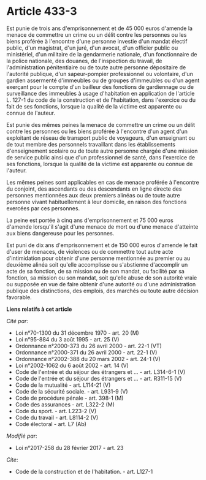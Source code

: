 # Article 433-3

Est punie de trois ans d'emprisonnement et de 45 000 euros d'amende la menace de commettre un crime ou un délit contre les
personnes ou les biens proférée à l'encontre d'une personne investie d'un mandat électif public, d'un magistrat, d'un juré,
d'un avocat, d'un officier public ou ministériel, d'un militaire de la gendarmerie nationale, d'un fonctionnaire de la police
nationale, des douanes, de l'inspection du travail, de l'administration pénitentiaire ou de toute autre personne dépositaire
de l'autorité publique, d'un sapeur-pompier professionnel ou volontaire, d'un gardien assermenté d'immeubles ou de groupes
d'immeubles ou d'un agent exerçant pour le compte d'un bailleur des fonctions de gardiennage ou de surveillance des immeubles
à usage d'habitation en application de l'article L. 127-1 du code de la construction et de l'habitation, dans l'exercice ou
du fait de ses fonctions, lorsque la qualité de la victime est apparente ou connue de l'auteur. 

Est punie des mêmes peines la menace de commettre un crime ou un délit contre les personnes ou les biens proférée à
l'encontre d'un agent d'un exploitant de réseau de transport public de voyageurs, d'un enseignant ou de tout membre des
personnels travaillant dans les établissements d'enseignement scolaire ou de toute autre personne chargée d'une mission de
service public ainsi que d'un professionnel de santé, dans l'exercice de ses fonctions, lorsque la qualité de la victime est
apparente ou connue de l'auteur. 

Les mêmes peines sont applicables en cas de menace proférée à l'encontre du conjoint, des ascendants ou des descendants en
ligne directe des personnes mentionnées aux deux premiers alinéas ou de toute autre personne vivant habituellement à leur
domicile, en raison des fonctions exercées par ces personnes. 

La peine est portée à cinq ans d'emprisonnement et 75 000 euros d'amende lorsqu'il s'agit d'une menace de mort ou d'une
menace d'atteinte aux biens dangereuse pour les personnes. 

Est puni de dix ans d'emprisonnement et de 150 000 euros d'amende le fait d'user de menaces, de violences ou de commettre
tout autre acte d'intimidation pour obtenir d'une personne mentionnée au premier ou au deuxième alinéa soit qu'elle
accomplisse ou s'abstienne d'accomplir un acte de sa fonction, de sa mission ou de son mandat, ou facilité par sa fonction,
sa mission ou son mandat, soit qu'elle abuse de son autorité vraie ou supposée en vue de faire obtenir d'une autorité ou
d'une administration publique des distinctions, des emplois, des marchés ou toute autre décision favorable.

**Liens relatifs à cet article**

_Cité par_:

  - Loi n°70-1300 du 31 décembre 1970 - art. 20 (M)
  - Loi n°95-884 du 3 août 1995 - art. 25 (V)
  - Ordonnance n°2000-373 du 26 avril 2000 - art. 22-1 (VT)
  - Ordonnance n°2000-371 du 26 avril 2000 - art. 22-1 (V)
  - Ordonnance n°2002-388 du 20 mars 2002 - art. 24-1 (V)
  - Loi n°2002-1062 du 6 août 2002 - art. 14 (V)
  - Code de l'entrée et du séjour des étrangers et ... - art. L314-6-1 (V)
  - Code de l'entrée et du séjour des étrangers et ... - art. R311-15 (V)
  - Code de la mutualité - art. L114-21 (V)
  - Code de la sécurité sociale. - art. L931-9 (V)
  - Code de procédure pénale - art. 398-1 (M)
  - Code des assurances - art. L322-2 (M)
  - Code du sport. - art. L223-2 (V)
  - Code du travail - art. L8114-2 (V)
  - Code électoral - art. L7 (Ab)

_Modifié par_:

  - Loi n°2017-258 du 28 février 2017 - art. 23

_Cite_:

  - Code de la construction et de l'habitation. - art. L127-1
